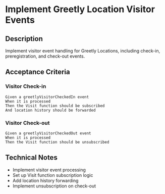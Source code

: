 # Implement Greetly Location Visitor Events

## Description
Implement visitor event handling for Greetly Locations, including check-in, preregistration, and check-out events.

## Acceptance Criteria

### Visitor Check-in
```gherkin
Given a greetlyVisitorCheckedIn event
When it is processed
Then the Visit function should be subscribed
And location history should be forwarded
```

### Visitor Check-out
```gherkin
Given a greetlyVisitorCheckedOut event
When it is processed
Then the Visit function should be unsubscribed
```

## Technical Notes
- Implement visitor event processing
- Set up Visit function subscription logic
- Add location history forwarding
- Implement unsubscription on check-out 